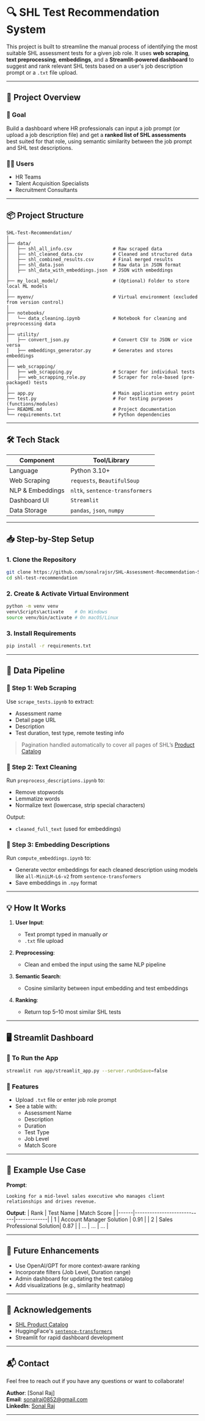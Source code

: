# 🔍 SHL Test Recommendation System

This project is built to streamline the manual process of identifying the most suitable SHL assessment tests for a given job role. It uses **web scraping**, **text preprocessing**, **embeddings**, and a **Streamlit-powered dashboard** to suggest and rank relevant SHL tests based on a user's job description prompt or a `.txt` file upload.

---

## 🚀 Project Overview

### 🎯 Goal
Build a dashboard where HR professionals can input a job prompt (or upload a job description file) and get a **ranked list of SHL assessments** best suited for that role, using semantic similarity between the job prompt and SHL test descriptions.

### 👩‍💻 Users
- HR Teams
- Talent Acquisition Specialists
- Recruitment Consultants

---

## 📦 Project Structure
```
SHL-Test-Recommendation/
│
├── data/
│   ├── shl_all_info.csv               # Raw scraped data
│   ├── shl_cleaned_data.csv           # Cleaned and structured data
│   ├── shl_combined_results.csv       # Final merged results
│   ├── shl_data.json                  # Raw data in JSON format
│   ├── shl_data_with_embeddings.json  # JSON with embeddings
│
├── my_local_model/                    # (Optional) Folder to store local ML models
│
├── myenv/                             # Virtual environment (excluded from version control)
│
├── notebooks/
│   └── data_cleaning.ipynb            # Notebook for cleaning and preprocessing data
│
├── utility/
│   ├── convert_json.py                # Convert CSV to JSON or vice versa
│   ├── embeddings_generator.py        # Generates and stores embeddings
│
├── web_scrapping/
│   ├── web_scrapping.py               # Scraper for individual tests
│   ├── web_scrapping_role.py          # Scraper for role-based (pre-packaged) tests
│
├── app.py                             # Main application entry point
├── test.py                            # For testing purposes (functions/modules)
├── README.md                          # Project documentation
└── requirements.txt                   # Python dependencies

```
---

## 🛠️ Tech Stack

| Component              | Tool/Library                     |
|------------------------|----------------------------------|
| Language               | Python 3.10+                     |
| Web Scraping           | `requests`, `BeautifulSoup`      |
| NLP & Embeddings       | `nltk`, `sentence-transformers`  |
| Dashboard UI           | `Streamlit`                      |
| Data Storage           | `pandas`, `json`, `numpy`        |

---

## 📥 Step-by-Step Setup

### 1. Clone the Repository
```bash
git clone https://github.com/sonalrajsr/SHL-Assessment-Recommendation-System-.git
cd shl-test-recommendation
```

### 2. Create & Activate Virtual Environment
```bash
python -m venv venv
venv\Scripts\activate    # On Windows
source venv/bin/activate # On macOS/Linux
```

### 3. Install Requirements
```bash
pip install -r requirements.txt
```

---

## 🔄 Data Pipeline

### 📌 Step 1: Web Scraping

Use `scrape_tests.ipynb` to extract:
- Assessment name
- Detail page URL
- Description
- Test duration, test type, remote testing info

> Pagination handled automatically to cover all pages of SHL’s [Product Catalog](https://www.shl.com/solutions/products/product-catalog/)

### 🧼 Step 2: Text Cleaning

Run `preprocess_descriptions.ipynb` to:
- Remove stopwords
- Lemmatize words
- Normalize text (lowercase, strip special characters)

Output:
- `cleaned_full_text` (used for embeddings)

### 🧠 Step 3: Embedding Descriptions

Run `compute_embeddings.ipynb` to:
- Generate vector embeddings for each cleaned description using models like `all-MiniLM-L6-v2` from `sentence-transformers`
- Save embeddings in `.npy` format

---

## 💡 How It Works

1. **User Input**:
   - Text prompt typed in manually _or_
   - `.txt` file upload

2. **Preprocessing**:
   - Clean and embed the input using the same NLP pipeline

3. **Semantic Search**:
   - Cosine similarity between input embedding and test embeddings

4. **Ranking**:
   - Return top 5–10 most similar SHL tests

---

## 🖥️ Streamlit Dashboard

### 🔧 To Run the App

```bash
streamlit run app/streamlit_app.py --server.runOnSave=false
```

### 🧾 Features
- Upload `.txt` file or enter job role prompt
- See a table with:
  - Assessment Name
  - Description
  - Duration
  - Test Type
  - Job Level
  - Match Score

---

## 🧪 Example Use Case

**Prompt**:
```
Looking for a mid-level sales executive who manages client relationships and drives revenue.
```

**Output**:
| Rank | Test Name                  | Match Score |
|------|----------------------------|-------------|
| 1    | Account Manager Solution   | 0.91        |
| 2    | Sales Professional Solution| 0.87        |
| ...  | ...                        | ...         |

---

## 📄 Future Enhancements
- Use OpenAI/GPT for more context-aware ranking
- Incorporate filters (Job Level, Duration range)
- Admin dashboard for updating the test catalog
- Add visualizations (e.g., similarity heatmap)

---

## 🤝 Acknowledgements

- [SHL Product Catalog](https://www.shl.com/solutions/products/product-catalog/)
- HuggingFace's [`sentence-transformers`](https://www.sbert.net/)
- Streamlit for rapid dashboard development

---

## 📬 Contact

Feel free to reach out if you have any questions or want to collaborate!

**Author**: [Sonal Raj]  
**Email**: sonalraj0852@gmail.com  
**LinkedIn**: [Sonal Raj](https://linkedin.com/in/sonalrajsr)

---
